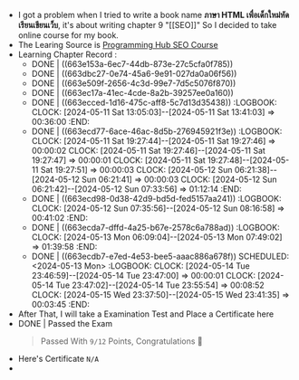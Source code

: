 - I got a problem when I tried to write a book name **ภาษา HTML เพื่อเด็กใหม่หัดเรียนเขียนเว็บ**, it's about writing chapter 9  "[[SEO]]"  So I decided to take online course for my book.
- The Learing Source is [Programming Hub SEO Course](https://programminghub.io/coursedetail/programming/learn/SEO/70)
- Learning Chapter Record :
	- DONE | ((663e153a-6ec7-44db-873e-27c5cfa0f785))
	- DONE | ((663dbc27-0e74-45a6-9e91-027da0a06f56))
	- DONE | ((663e509f-2656-4c3d-99e7-7d5c5076f870))
	- DONE | ((663ec17a-41ec-4cde-8a2b-39257ee0a160))
	- DONE | ((663ecced-1d16-475c-aff8-5c7d13d35438))
	  :LOGBOOK:
	  CLOCK: [2024-05-11 Sat 13:05:03]--[2024-05-11 Sat 13:41:03] =>  00:36:00
	  :END:
	- DONE | ((663ecd77-6ace-46ac-8d5b-276945921f3e))
	  :LOGBOOK:
	  CLOCK: [2024-05-11 Sat 19:27:44]--[2024-05-11 Sat 19:27:46] =>  00:00:02
	  CLOCK: [2024-05-11 Sat 19:27:46]--[2024-05-11 Sat 19:27:47] =>  00:00:01
	  CLOCK: [2024-05-11 Sat 19:27:48]--[2024-05-11 Sat 19:27:51] =>  00:00:03
	  CLOCK: [2024-05-12 Sun 06:21:38]--[2024-05-12 Sun 06:21:41] =>  00:00:03
	  CLOCK: [2024-05-12 Sun 06:21:42]--[2024-05-12 Sun 07:33:56] =>  01:12:14
	  :END:
	- DONE | ((663ecd98-0d38-42d9-bd5d-fed5157aa241))
	  :LOGBOOK:
	  CLOCK: [2024-05-12 Sun 07:35:56]--[2024-05-12 Sun 08:16:58] =>  00:41:02
	  :END:
	- DONE | ((663ecda7-dffd-4a25-b67e-2578c6a788ad))
	  :LOGBOOK:
	  CLOCK: [2024-05-13 Mon 06:09:04]--[2024-05-13 Mon 07:49:02] =>  01:39:58
	  :END:
	- DONE | ((663ecdb7-e7ed-4e53-bee5-aaac886a678f))
	  SCHEDULED: <2024-05-13 Mon>
	  :LOGBOOK:
	  CLOCK: [2024-05-14 Tue 23:46:59]--[2024-05-14 Tue 23:47:00] =>  00:00:01
	  CLOCK: [2024-05-14 Tue 23:47:02]--[2024-05-14 Tue 23:55:54] =>  00:08:52
	  CLOCK: [2024-05-15 Wed 23:37:50]--[2024-05-15 Wed 23:41:35] =>  00:03:45
	  :END:
- After That, I will take a Examination Test and Place a Certificate here
- DONE | Passed the Exam
  > Passed With `9/12` Points, Congratulations 🎉
- Here's Certificate `N/A`
-